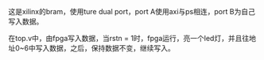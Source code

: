 这是xilinx的bram，使用ture dual port，port A使用axi与ps相连，port B为自己写入数据。

在top.v中，由fpga写入数据，当rstn = 1时，fpga运行，亮一个led灯，并且往地址0~6中写入数据，之后，保持数据不变，继续写入。